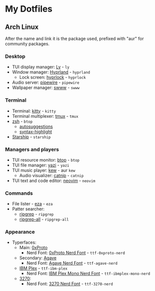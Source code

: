 # My Dotfiles

## Arch Linux

After the name and link it is the package used, prefixed with "aur" for
community packages.

### Desktop

- TUI display manager: [Ly](https://github.com/fairyglade/ly) - `ly` 
- Window manager: [Hyprland](https://github.com/hyprwm/Hyprland) - `hyprland` 
    - Lock screen: [hyprlock](https://github.com/hyprwm/hyprlock) - `hyprlock` 
- Audio server: [pipewire](https://gitlab.freedesktop.org/pipewire/pipewire) - `pipewire` 
- Wallpaper manager: [swww](https://github.com/LGFae/swww) - `swww` 

### Terminal

- Terminal: [kitty](https://github.com/kovidgoyal/kitty) - `kitty` 
- Terminal multiplexer: [tmux](https://github.com/tmux/tmux) - `tmux` 
- [zsh](https://www.zsh.org) - `btop` 
    - [autosuggestions](https://github.com/zsh-users/zsh-autosuggestions)
    - [syntax-highlight](https://github.com/zsh-users/zsh-syntax-highlighting)
- [Starship](https://github.com/starship/starship) - `starship` 

### Managers and players

- TUI resource monitor: [btop](https://github.com/aristocratos/btop) - `btop`
- TUI file manager: [yazi](https://github.com/sxyazi/yazi) - `yazi`
- TUI music player: [kew](https://github.com/ravachol/kew) - aur `kew`
   - Audio visualizer: [catnip](https://github.com/noriah/catnip) - `catnip`
- TUI text and code editor: [neovim](https://github.com/neovim/neovim) - `neovim`

### Commands

- File lister - [eza](https://github.com/eza-community/eza) - `eza`
- Patter searcher:
    - [ripgrep](https://github.com/BurntSushi/ripgrep) - `ripgrep`
    - [ripgrep-all](https://github.com/phiresky/ripgrep-all) - `ripgrep-all`

### Appearance

- Typerfaces:
    - Main: [0xProto](https://github.com/0xType/0xProto)
        - Nerd Font: [0xProto Nerd Font](https://github.com/ryanoasis/nerd-fonts/tree/master/patched-fonts/0xProto) - `ttf-0xproto-nerd`
    - Secondary: [Agave](https://b.agaric.net/page/agave)
        - Nerd Font: [Agave Nerd Font](https://github.com/ryanoasis/nerd-fonts/tree/master/patched-fonts/Agave) - `ttf-agave-nerd`
    - [IBM Plex](https://github.com/IBM/plex) - `ttf-ibm-plex`
        - Nerd Font: [IBM Plex Mono Nerd Font](https://github.com/ryanoasis/nerd-fonts/tree/master/patched-fonts/IBMPlexMono) - `ttf-ibmplex-mono-nerd`
    - [3270](https://github.com/rbanffy/3270font):
        - Nerd Font: [3270 Nerd Font](https://github.com/ryanoasis/nerd-fonts/tree/master/patched-fonts/3270) - `ttf-3270-nerd`
